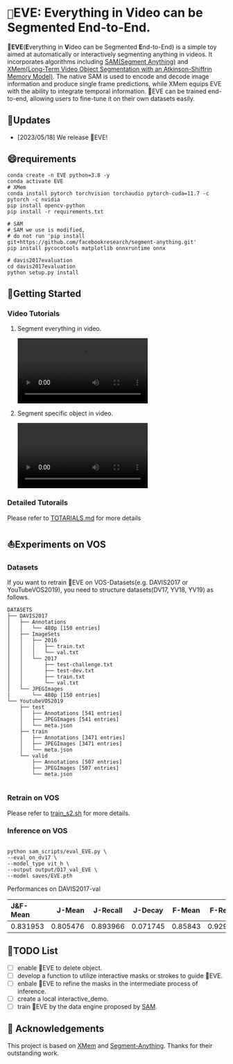 # `🍎`EVE: Everything in Video can be Segmented End-to-End.

**🍎EVE**(**E**verything in **V**ideo can be Segmented **E**nd-to-End) is a simple toy aimed at automatically or
interactively
segmenting anything in videos. It incorporates algorithms
including [SAM(Segment Anything)](https://github.com/facebookresearch/segment-anything)
and [XMem(Long-Term Video Object Segmentation with an Atkinson-Shiffrin Memory Model)](https://github.com/hkchengrex/XMem).
The native SAM is used to encode and decode image information and produce single frame predictions, while XMem equips
EVE with the ability to integrate temporal information. 🍎EVE can be trained end-to-end, allowing users to fine-tune it
on their own datasets easily.

## 🚀Updates

* [2023/05/18] We release 🍎EVE!

## 😄requirements

```shell
conda create -n EVE python=3.8 -y
conda activate EVE
# XMem
conda install pytorch torchvision torchaudio pytorch-cuda=11.7 -c pytorch -c nvidia
pip install opencv-python
pip install -r requirements.txt

# SAM
# SAM we use is modified, 
# do not run 'pip install git+https://github.com/facebookresearch/segment-anything.git'
pip install pycocotools matplotlib onnxruntime onnx

# davis2017evaluation
cd davis2017evaluation
python setup.py install

```

## 🎏Getting Started

### Video Tutorials

1. Segment everything in video.

   ![EVE_demo_0.mp4](docs/docs_EVE/EVE_demo_0.mp4)
2. Segment specific object in video.

   ![EVE_demo_1.mp4](docs/docs_EVE/EVE_demo_1.mp4)

### Detailed Tutorails

Please refer to [TOTARIALS.md](docs/TUTORIALS.md) for more details

## ⛵️Experiments on VOS

### Datasets

If you want to retrain 🍎EVE on VOS-Datasets(e.g. DAVIS2017 or YouTubeVOS2019), you need to structure datasets(DV17,
YV18, YV19) as follows.

```
DATASETS
├── DAVIS2017
│   ├── Annotations
│   │   └── 480p [150 entries]
│   ├── ImageSets
│   │   ├── 2016
│   │   │   ├── train.txt
│   │   │   └── val.txt
│   │   └── 2017
│   │       ├── test-challenge.txt
│   │       ├── test-dev.txt
│   │       ├── train.txt
│   │       └── val.txt
│   └── JPEGImages
|       └── 480p [150 entries]
└── YoutubeVOS2019
    ├── test
    │   ├── Annotations [541 entries]
    │   ├── JPEGImages [541 entries]
    │   └── meta.json
    ├── train
    │   ├── Annotations [3471 entries]
    │   ├── JPEGImages [3471 entries]
    │   └── meta.json
    └── valid
        ├── Annotations [507 entries]
        ├── JPEGImages [507 entries]
        └── meta.json


```

### Retrain on VOS

Please refer to [train_s2.sh](sam_scripts/train_s2.sh) for more details.

### Inference on VOS

```

python sam_scripts/eval_EVE.py \
--eval_on_dv17 \
--model_type vit_h \
--output output/D17_val_EVE \
--model saves/EVE.pth

```

Performances on DAVIS2017-val


| J&F-Mean |   J-Mean | J-Recall | J-Decay | F-Mean | F-Recall | F-Decay |
| :------- | -------: | :------: | :------: | :-----: | :------: | :------: |
| 0.831953 | 0.805476 | 0.893966 | 0.071745 | 0.85843 | 0.929103 | 0.098502 |

## 🔧TODO List

* [ ]  enable 🍎EVE to delete object.
* [ ]  develop a function to utilize interactive masks or strokes to guide 🍎EVE.
* [ ]  enbale 🍎EVE to refine the masks in the intermediate process of inference.
* [ ]  create a local interactive_demo.
* [ ]  train 🍎EVE by the data engine proposed by [SAM](https://github.com/facebookresearch/segment-anything).

## 👏 Acknowledgements

This project is based on [XMem](https://github.com/hkchengrex/XMem)
and [Segment-Anything](https://github.com/facebookresearch/segment-anything). Thanks for their outstanding work.
